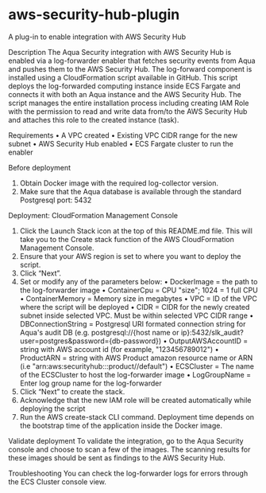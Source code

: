 # aws-security-hub-plugin
A plug-in to enable integration with AWS Security Hub

Description
The Aqua Security integration with AWS Security Hub is enabled via a log-forwarder enabler that fetches security events from Aqua and pushes them to the AWS Security Hub.
The log-forward component is installed using a CloudFormation script available in GitHub. 
This script deploys the log-forwarded computing instance inside ECS Fargate and connects it with both an Aqua instance and the AWS Security Hub.
The script manages the entire installation process including creating IAM Role with the permission to read and write data from/to the AWS Security Hub and attaches this role to the created instance (task).

Requirements
•	A VPC created
•	Existing VPC CIDR range for the new subnet
•	AWS Security Hub enabled
•	ECS Fargate cluster to run the enabler 

Before deployment
1.	Obtain Docker image with the required log-collector version.
2.	Make sure that the Aqua database is available through the standard Postgresql port: 5432

Deployment: CloudFormation Management Console
1.	Click the Launch Stack icon at the top of this README.md file. This will take you to the Create stack function of the AWS CloudFormation Management Console.
2.	Ensure that your AWS region is set to where you want to deploy the script.
3.	Click “Next”.
4.	Set or modify any of the parameters below:
•	DockerImage = the path to the log-forwarder image 
•	ContainerCpu = CPU "size"; 1024 = 1 full CPU  
•	ContainerMemory = Memory size in megabytes 
•	VPC = ID of the VPC where the script will be deployed 
•	CIDR = CIDR for the newly created subnet inside selected VPC. Must be within selected VPC CIDR range 
•	DBConnectionString = Postgresql URI formated connection string for Aqua's audit DB (e.g. postgresql://{host name or ip}:5432/slk_audit?user=postgres&password={db-password})
•	OutputAWSAccountID = string with AWS account id (for example, "123456789012")
•	ProductARN = string with AWS Product amazon resource name or ARN (i.e "arn:aws:securityhub:<region>:<account-id>:product/<account-id>/default")
•	ECSCluster  = The name of the ECSCluster to host the log-forwarder image
•	LogGroupName = Enter log group name for the log-forwarder
5.	Click “Next” to create the stack.
6.	Acknowledge that the new IAM role will be created automatically while deploying the script
7.	Run the AWS create-stack CLI command.
Deployment time depends on the bootstrap time of the application inside the Docker image.

Validate deployment
To validate the integration, go to the Aqua Security console and choose to scan a few of the images. The scanning results for these images should be sent as findings to the AWS Security Hub.

Troubleshooting 
You can check the log-forwarder logs for errors through the ECS Cluster console view. 

